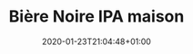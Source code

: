 ---
layout: recipe
date: 2020-01-23T21:04:48+01:00
draft: false    
title:  "Bière Noire IPA maison" # The title of your awesome recipe
image: bamaco.jpg # Name of image in recipe bundle
#imagecredit: https://placekitten.com/600/800 # URL to image source page, website, or creator
YouTubeID:  # The F2SYDXV1W1w part of https://www.youtube.com/watch?v=F2SYDXV1W1w
authorName: # Name of the recipe/article author
authorURL: # URL of their home website
sourceName: # Name of the source website
sourceURL: # Actual URL of the recipe itself
category: boisson # The type of meal or course your recipe is about. For example: "dinner", "entree", or "dessert".
cuisine: 
tags:
  - bière
  - houblon
  - boisson
yield: 8
prepTime: 2 months
cookTime: 2 hours

ingredients:

directions:
---